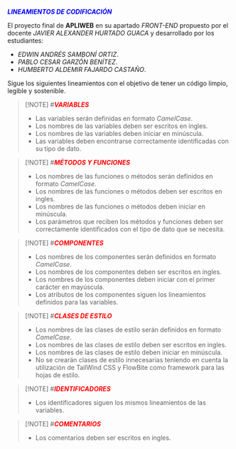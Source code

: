 <FONT COLOR='blue'>**_LINEAMIENTOS DE CODIFICACIÓN_**</FONT>

El proyecto final de **APLIWEB** en su apartado _FRONT-END_ propuesto por el docente _JAVIER ALEXANDER HURTADO GUACA_ y desarrollado por los estudiantes:

- _EDWIN ANDRÉS SAMBONÍ ORTIZ_.
- _PABLO CESAR GARZÓN BENÍTEZ_.
- _HUMBERTO ALDEMIR FAJARDO CASTAÑO_.

Sigue los siguientes lineamientos con el objetivo de tener un código limpio, legible y sostenible.

> [!NOTE] #<FONT COLOR='red'>**_VARIABLES_**</FONT>
>
> - Las variables serán definidas en formato _CamelCase_.
> - Los nombres de las variables deben ser escritos en ingles.
> - Los nombres de las variables deben iniciar en minúscula.
> - Las variables deben encontrarse correctamente identificadas con su tipo de dato.

> [!NOTE] #<FONT COLOR='red'>**_MÉTODOS Y FUNCIONES_**</FONT>
>
> - Los nombres de las funciones o métodos serán definidos en formato _CamelCase_.
> - Los nombres de las funciones o métodos deben ser escritos en ingles.
> - Los nombres de las funciones o métodos deben iniciar en minúscula.
> - Los parámetros que reciben los métodos y funciones deben ser correctamente identificados con el tipo de dato que se necesita.

> [!NOTE] #<FONT COLOR='red'>**_COMPONENTES_**</FONT>
>
> - Los nombres de los componentes serán definidos en formato _CamelCase_.
> - Los nombres de los componentes deben ser escritos en ingles.
> - Los nombres de los componentes deben iniciar con el primer carácter en mayúscula.
> - Los atributos de los componentes siguen los lineamientos definidos para las variables.

> [!NOTE] #<FONT COLOR='red'>**_CLASES DE ESTILO_**</FONT>
>
> - Los nombres de las clases de estilo serán definidos en formato _CamelCase_.
> - Los nombres de las clases de estilo deben ser escritos en ingles.
> - Los nombres de las clases de estilo deben iniciar en minúscula.
> - No se crearán clases de estilo innecesarias teniendo en cuenta la utilización de TailWind CSS y FlowBite como framework para las hojas de estilo.

> [!NOTE] #<FONT COLOR='red'>**_IDENTIFICADORES_**</FONT>
>
> - Los identificadores siguen los mismos lineamientos de las variables.

> [!NOTE] #<FONT COLOR='red'>**_COMENTARIOS_**</FONT>
>
> - Los comentarios deben ser escritos en ingles.
